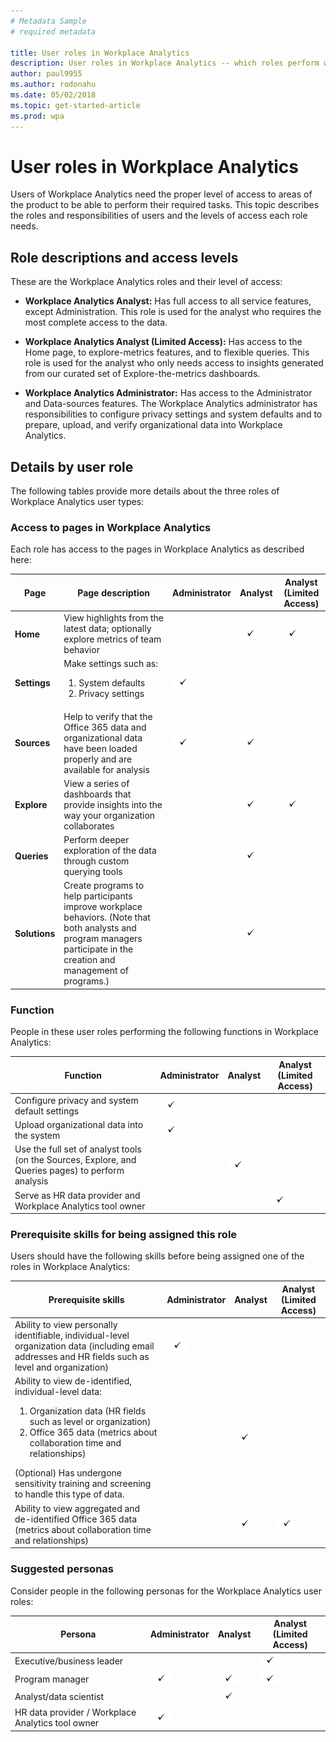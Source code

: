 ```yaml
---
# Metadata Sample
# required metadata

title: User roles in Workplace Analytics
description: User roles in Workplace Analytics -- which roles perform which functions and have access to each page of Workplace Analytics
author: paul9955
ms.author: rodonahu
ms.date: 05/02/2018
ms.topic: get-started-article
ms.prod: wpa
---
```


# User roles in Workplace Analytics 

Users of Workplace Analytics need the proper level of access to areas of the product to be able to perform their required tasks. This topic describes the roles and responsibilities of users and the levels of access each role needs. 

## Role descriptions and access levels

These are the Workplace Analytics roles and their level of access:

 * **Workplace Analytics Analyst:** Has full access to all service features, except Administration. This role is used for the analyst who requires the most complete access to the data.

 * **Workplace Analytics Analyst (Limited Access):** Has access to the Home page, to explore-metrics features, and to flexible queries. This role is used for the analyst who only needs access to insights generated from our curated set of Explore-the-metrics dashboards.

 * **Workplace Analytics Administrator:** Has access to the Administrator and Data-sources features. The Workplace Analytics administrator has responsibilities to configure privacy settings and system defaults and to prepare, upload, and verify organizational data into Workplace Analytics. 

## Details by user role

The following tables provide more details about the three roles of Workplace Analytics user types:

### Access to pages in Workplace Analytics

Each role has access to the pages in Workplace Analytics as described here: 

|  Page  | Page description |  Administrator |  Analyst |  Analyst (Limited Access) |
| ---- | ---- | ---- | ---- | ---- |
| **Home** | View highlights from the latest data; optionally explore metrics of team behavior |   | <img src="../Images/WpA/check-mark.png"> | <img src="../Images/WpA/check-mark.png"> |
| **Settings** | Make settings such as: <ol><li>System defaults</li><li>Privacy settings</li></ol> | <img src="../Images/WpA/check-mark.png"> |   |   |
| **Sources** | Help to verify that the Office 365 data and organizational data have been loaded properly and are available for analysis | <img src="../Images/WpA/check-mark.png"> | <img src="../Images/WpA/check-mark.png"> |   |
| **Explore** | View a series of dashboards that provide insights into the way your organization collaborates |   | <img src="../Images/WpA/check-mark.png"> | <img src="../Images/WpA/check-mark.png"> |
| **Queries** | Perform deeper exploration of the data through custom querying tools |   | <img src="../Images/WpA/check-mark.png"> |   |
| **Solutions** | Create programs to help participants improve workplace behaviors. (Note that both analysts and program managers participate in the creation and management of programs.) |   | <img src="../Images/WpA/check-mark.png">  |   |

### Function

People in these user roles performing the following functions in Workplace Analytics:

|  Function |  Administrator |  Analyst |  Analyst (Limited Access) |
| ---- | ---- | ---- | ---- | 
| Configure privacy and system default settings | <img src="../Images/WpA/check-mark.png">| |  |  
| Upload organizational data into the system | <img src="../Images/WpA/check-mark.png"> | |  |
| Use the full set of analyst tools (on the Sources, Explore, and Queries pages) to perform analysis |   | <img src="../Images/WpA/check-mark.png"> | |
| Serve as HR data provider and Workplace Analytics tool owner |   | |  <img src="../Images/WpA/check-mark.png"> |  

### Prerequisite skills for being assigned this role

Users should have the following skills before being assigned one of the roles in Workplace Analytics:

|  Prerequisite skills  |   Administrator |  Analyst |  Analyst (Limited Access) |
| ---- | ---- | ---- | ---- |
|  Ability to view personally identifiable, individual-level organization data (including email addresses and HR fields such as level and organization) | <img src="../Images/WpA/check-mark.png"> | | |
|  Ability to view de-identified, individual-level data:<ol><li>Organization data (HR fields such as level or organization)</li><li>Office 365 data (metrics about collaboration time and relationships)</li></ol>(Optional) Has undergone sensitivity training and screening to handle this type of data.  |   | <img src="../Images/WpA/check-mark.png"> | |
|  Ability to view aggregated and de-identified Office 365 data (metrics about collaboration time and relationships) | | <img src="../Images/WpA/check-mark.png"> | <img src="../Images/WpA/check-mark.png"> |

### Suggested personas

Consider people in the following personas for the Workplace Analytics user roles: 

|  Persona |  Administrator |  Analyst |  Analyst (Limited Access) |
| ---- | ---- | ---- | ---- | 
| Executive/business leader | | | <img src="../Images/WpA/check-mark.png"> |  
| Program manager | <img src="../Images/WpA/check-mark.png"> | <img src="../Images/WpA/check-mark.png"> | <img src="../Images/WpA/check-mark.png"> |
| Analyst/data scientist |   | <img src="../Images/WpA/check-mark.png"> | |
|  HR data provider / Workplace Analytics tool owner |    <img src="../Images/WpA/check-mark.png"> |   | |



	


